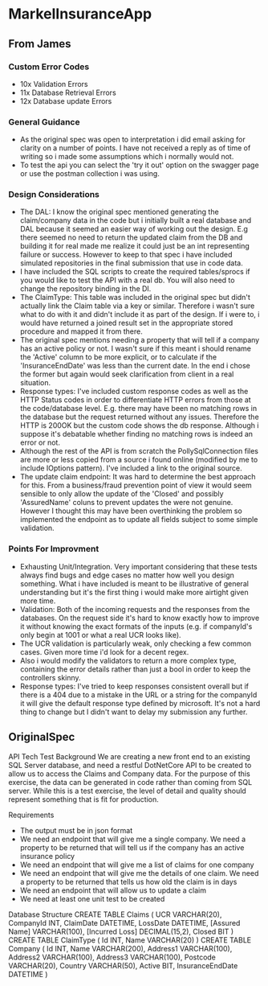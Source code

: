# MarkelInsuranceApp

## From James

### Custom Error Codes
- 10x Validation  Errors
- 11x Database Retrieval Errors
- 12x Database update Errors

### General Guidance
- As the original spec was open to interpretation i did email asking for clarity on a number of points. I have not received a reply as of time of writing so i made some assumptions which i normally would not.
- To test the api you can select the 'try it out' option on the swagger page or use the postman collection i was using. 

### Design Considerations

- The DAL: I know the original spec mentioned generating the claim/company data in the code but i initially built a real database and DAL because it seemed an easier way of working out the design.
  E.g there seemed no need to return the updated claim from the DB and building it for real made me realize it could just be an int representing failure or success.
  However to keep to that spec i have included simulated repositories in the final submission that use in code data. 
- I have included the SQL scripts to create the required tables/sprocs if you would like to test the API with a real db. You will also need to change the repository binding in the DI. 
- The ClaimType: This table was included in the original spec but didn't actually link the Claim table via a key or similar. Therefore i wasn't sure what to do with it and didn't include it as part of the design.
  If i were to, i would have returned a joined result set in the appropriate stored procedure and mapped it from there. 
- The original spec mentions needing a property that will tell if a company has an active policy or not. I wasn't sure if this meant i should rename the 'Active' column to be more explicit, or to calculate if the 
  'InsuranceEndDate' was less than the current date. In the end i chose the former but again would seek clarification from client in a real situation. 
- Response types: I've included custom response codes as well as the HTTP Status codes in order to differentiate HTTP errors from those at the code/database level. E.g. there may have been no matching rows in the database but
  the request returned without any issues. Therefore the HTTP is 200OK but the custom code shows the db response. Although i suppose it's debatable whether finding no matching rows is indeed an error or not. 
- Although the rest of the API is from scratch the PollySqlConnection files are more or less copied from a source i found online (modified by me to include IOptions pattern). I've included a link to the original source. 
- The update claim endpoint: It was hard to determine the best approach for this. From a business/fraud prevention point of view it would seem sensible to only allow the update of the 'Closed' and possibly 'AssuredName'
  coluns to prevent updates the were not genuine. However I thought this may have been overthinking the problem so implemented the endpoint as to update all fields subject to some simple validation. 

### Points For Improvment

- Exhausting Unit/Integration. Very important considering that these tests always find bugs and edge cases no matter how well you design something. What i have included is meant to be illustrative of general understanding
  but it's the first thing i would make more airtight given more time. 
- Validation: Both of the incoming requests and the responses from the databases. On the request side it's hard to know exactly how to improve it without knowing the exact formats of the inputs
  (e.g. if companyId's only begin at 1001 or what a real UCR looks like). 
- The UCR validation is particularly weak, only checking a few common cases. Given more time i'd look for a decent regex. 
- Also i would modify the validators to return a more complex type, containing the error details rather than just a bool in order to keep the controllers skinny. 
- Response types: I've tried to keep responses consistent overall but if there is a 404 due to a mistake in the URL or a string for the companyId it will give the default response type defined by microsoft. 
  It's not a hard thing to change but I didn't want to delay my submission any further. 


## OriginalSpec
API Tech Test
Background
We are creating a new front end to an existing SQL Server database, and need a restful DotNetCore
API to be created to allow us to access the Claims and Company data.
For the purpose of this exercise, the data can be generated in code rather than coming from SQL
server.
While this is a test exercise, the level of detail and quality should represent something that is fit for
production.

Requirements
- The output must be in json format
- We need an endpoint that will give me a single company. We need a property to be returned that will tell us if the company has an active insurance policy
- We need an endpoint that will give me a list of claims for one company
- We need an endpoint that will give me the details of one claim. We need a property to be returned that tells us how old the claim is in days
- We need an endpoint that will allow us to update a claim
- We need at least one unit test to be created

Database Structure
CREATE TABLE Claims
(
UCR VARCHAR(20),
CompanyId INT,
ClaimDate DATETIME,
LossDate DATETIME,
[Assured Name] VARCHAR(100),
[Incurred Loss] DECIMAL(15,2),
Closed BIT
)
CREATE TABLE ClaimType
(
Id INT,
Name VARCHAR(20)
)
CREATE TABLE Company
(
Id INT,
Name VARCHAR(200),
Address1 VARCHAR(100),
Address2 VARCHAR(100),
Address3 VARCHAR(100),
Postcode VARCHAR(20),
Country VARCHAR(50),
Active BIT,
InsuranceEndDate DATETIME
)
